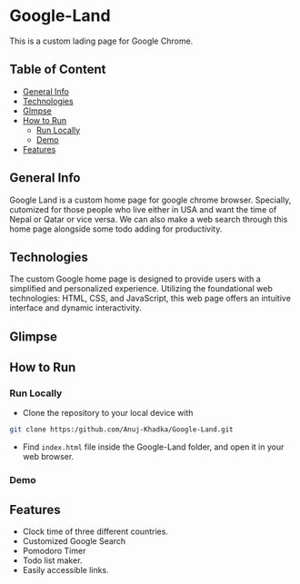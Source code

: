 # Google-Land
This is a custom lading page for Google Chrome.

## Table of Content 
- [General Info](#general-info)
- [Technologies](#technologies)
- [Glmpse](#glimpse)
- [How to Run](#how-to-run)
    - [Run Locally](#run-locally)
    - [Demo]()
- [Features](#features)

## General Info
Google Land is a custom home page for google chrome browser. Specially, cutomized for those people who live either in USA and want the time of Nepal or Qatar or vice versa. We can also make a web search through this home page alongside some todo adding for productivity.

## Technologies
The custom Google home page is designed to provide users with a simplified and personalized experience. Utilizing the foundational web technologies: HTML, CSS, and JavaScript, this web page offers an intuitive interface and dynamic interactivity.

## Glimpse

## How to Run
### Run Locally
- Clone the repository to your local device with
```bash
git clone https:/github.com/Anuj-Khadka/Google-Land.git
```
- Find `index.html` file inside the Google-Land folder, and open it in your web browser.

### Demo

## Features
- Clock time of three different countries.
- Customized Google Search
- Pomodoro Timer
- Todo list maker.
- Easily accessible links.

